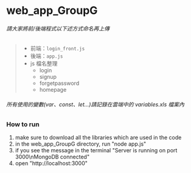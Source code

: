# web_app_GroupG
###### 請大家將前/後端程式以下述方式命名再上傳
> * 前端：`login_front.js`
> * 後端：`app.js`
> * js 檔名整理
>   * login
>   * signup
>   * forgetpassword
>   * homepage
###### 所有使用的變數(var、const、let...)請記錄在雲端中的 variables.xls 檔案內

### How to run
1. make sure to download all the libraries which are used in the code
2. in the web_app_GroupG directory, run "node app.js"
3. if you see the message in the terminal "Server is running on port 3000\nMongoDB connected"
4. open "http://localhost:3000"
